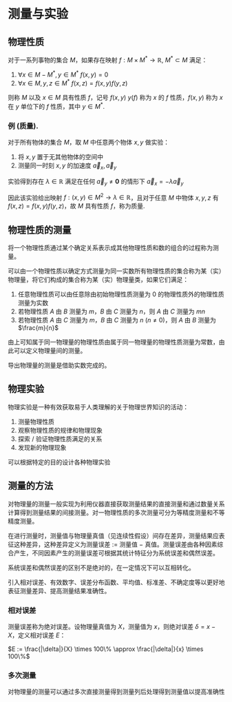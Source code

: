 # 测量与实验

## 物理性质

对于一系列事物的集合 $M$，如果存在映射 $f : M \times M^* \to \mathbb{R},\ M^* \subset M$ 满足：

1. $\forall x \in M - M^*, y \in M^* \ f(x, y) = 0$
2. $\forall x \in M, y, z \in M^* \ f(x, z) = f(x, y)f(y, z)$

则称 $M$ 以及 $x \in M$ 具有性质 $f$，记号 $f(x, y) \ y(f)$ 称为 $x$ 的 $f$ 性质，$f(x, y)$ 称为 $x$ 在 $y$ 单位下的 $f$ 性质，其中 $y \in M^*$.

### 例 (质量).

对于所有物体的集合 $M$，取 $M$ 中任意两个物体 $x, y$ 做实验：

1. 将 $x, y$ 置于无其他物体的空间中
2. 测量同一时刻 $x, y$ 的加速度 $\vec a_x, \vec a_y$

实验得到存在 $\lambda \in \mathbb{R}$ 满足在任何 $\vec a_y \ne \mathbf{0}$ 的情形下 $\vec a_x = -\lambda \vec a_y$

因此该实验给出映射 $f : (x,y) \in M^2 \to \lambda \in \mathbb{R}$，且对于任意 $M$ 中物体 $x, y, z$ 有 $f(x, z) = f(x, y)f(y, z)$，故 $M$ 具有性质 $f$，称为质量.

### 

## 物理性质的测量

将一个物理性质通过某个确定关系表示成其他物理性质和数的组合的过程称为测量。

可以由一个物理性质以确定方式测量为同一实数所有物理性质的集合称为某（实）物理量，将它们构成的集合称为某（实）物理量类，如果它们满足：

1. 任意物理性质可以由任意除由初始物理性质测量为 $0$ 的物理性质外的物理性质测量为实数
2. 若物理性质 $A$ 由 $B$ 测量为 $m$，$B$ 由 $C$ 测量为 $n$，则 $A$ 由 $C$ 测量为 $mn$
3. 若物理性质 $A$ 由 $C$ 测量为 $m$，$B$ 由 $C$ 测量为 $n \ (n \ne 0)$，则 $A$ 由 $B$ 测量为 $\frac{m}{n}$

由上可知属于同一物理量的物理性质由属于同一物理量的物理性质测量为常数，由此可以定义物理量间的测量。

导出物理量的测量是借助实数完成的。


## 物理实验

物理实验是一种有效获取易于人类理解的关于物理世界知识的活动：

1. 测量物理性质
2. 观察物理性质的规律和物理现象
3. 探索 / 验证物理性质满足的关系
4. 发现新的物理现象

可以根据特定的目的设计各种物理实验


## 测量的方法

对物理量的测量一般实现为利用仪器直接获取测量结果的直接测量和通过数量关系计算得到测量结果的间接测量。对一物理性质的多次测量可分为等精度测量和不等精度测量。

在进行测量时，测量值与物理量真值（见连续性假设）间存在差异，测量结果应表征这种差异，这种差异定义为测量误差 $:=$ 测量值 $-$ 真值。测量误差由各种因素综合产生，不同因素产生的测量误差可根据其统计特征分为系统误差和偶然误差。

系统误差和偶然误差的区别不是绝对的，在一定情况下可以互相转化。

引入相对误差、有效数字、误差分布函数、平均值、标准差、不确定度等以更好地表征测量差异、提高测量结果准确性。

### 相对误差 

测量误差称为绝对误差。设物理量真值为 $X$，测量值为 $x$，则绝对误差 $\delta = x - X$，定义相对误差 $E$：

$E := \frac{|\delta|}{X} \times 100\% \approx \frac{|\delta|}{x} \times 100\%$

### 多次测量

对物理量的测量可以通过多次直接测量得到测量列后处理得到测量值以提高准确性

